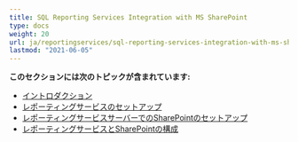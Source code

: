 ```yaml
---
title: SQL Reporting Services Integration with MS SharePoint
type: docs
weight: 20
url: ja/reportingservices/sql-reporting-services-integration-with-ms-sharepoint/
lastmod: "2021-06-05"
---
```


**このセクションには次のトピックが含まれています:**

- [イントロダクション](/pdf/reportingservices/introduction/)
- [レポーティングサービスのセットアップ](/pdf/reportingservices/setting-up-reporting-services/)
- [レポーティングサービスサーバーでのSharePointのセットアップ](/pdf/reportingservices/setting-up-sharepoint-on-reporting-services-server/)
- [レポーティングサービスとSharePointの構成](/pdf/reportingservices/reporting-services-and-sharepoint-configuration/)